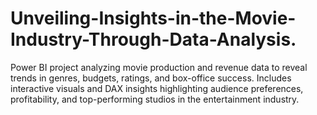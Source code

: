 # Unveiling-Insights-in-the-Movie-Industry-Through-Data-Analysis.
Power BI project analyzing movie production and revenue data to reveal trends in genres, budgets, ratings, and box-office success. Includes interactive visuals and DAX insights highlighting audience preferences, profitability, and top-performing studios in the entertainment industry.
